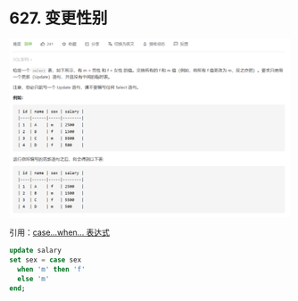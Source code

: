 # 627. 变更性别

![](image/image.png)

引用：[case...when... 表达式](https://www.wolai.com/jsVkMn1TLPPocwo8WGSkD8)

 ```sql
 update salary
 set sex = case sex 
   when 'm' then 'f'
   else 'm'
 end;
 ```


